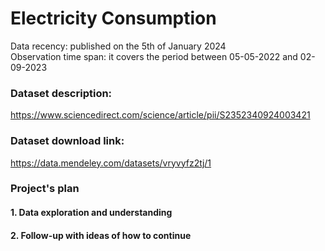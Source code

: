 # Electricity Consumption

Data recency: published on the 5th of January 2024\
Observation time span:  it covers the period between 05-05-2022 and 02-09-2023

### Dataset description:
https://www.sciencedirect.com/science/article/pii/S2352340924003421

### Dataset download link:
https://data.mendeley.com/datasets/vryvyfz2tj/1

### Project's plan

#### 1. Data exploration and understanding
#### 2. Follow-up with ideas of how to continue
